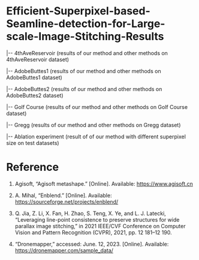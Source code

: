 # Efficient-Superpixel-based-Seamline-detection-for-Large-scale-Image-Stitching-Results

|-- 4thAveReservoir	(results of our method and other methods on 4thAveReservoir dataset)

|-- AdobeButtes1	(results of our method and other methods on AdobeButtes1 dataset)	

|-- AdobeButtes2	(results of our method and other methods on AdobeButtes2 dataset)	

|-- Golf Course	(results of our method and other methods on Golf Course dataset)	

|-- Gregg	(results of our method and other methods on Gregg dataset)	

|-- Ablation experiment	(result of of our method with different superpixel size on test datasets)	

# Reference


1. Agisoft, “Agisoft metashape.” [Online]. Available: https://www.agisoft.cn

2. A. Mihal, “Enblend.” [Online]. Available: https://sourceforge.net/projects/enblend/

3. Q. Jia, Z. Li, X. Fan, H. Zhao, S. Teng, X. Ye, and L. J. Latecki, “Leveraging line-point consistence to preserve structures for wide parallax image stitching,” in 2021 IEEE/CVF Conference on Computer Vision and Pattern Recognition (CVPR), 2021, pp. 12 181–12 190.

4. “Dronemapper,” accessed: June. 12, 2023. [Online]. Available: https://dronemapper.com/sample_data/

